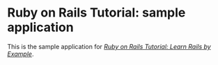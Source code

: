 # Ruby on Rails Tutorial: sample application

This is the sample application for
[*Ruby on Rails Tutorial: Learn Rails by Example*](http://railstutorial.org/).